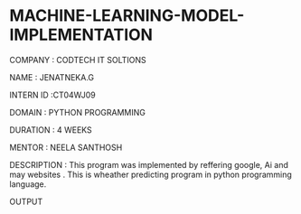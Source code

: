 # MACHINE-LEARNING-MODEL-IMPLEMENTATION

COMPANY  : CODTECH IT SOLTIONS

NAME   : JENATNEKA.G

INTERN ID :CT04WJ09

DOMAIN  :  PYTHON PROGRAMMING

DURATION : 4 WEEKS

MENTOR  : NEELA SANTHOSH

DESCRIPTION  : This program was implemented  by reffering google, Ai and may websites . This is wheather predicting program in python programming language.

OUTPUT 

